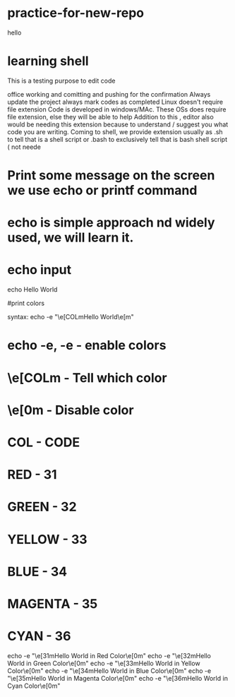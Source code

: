 # practice-for-new-repo
hello

# learning shell
This is a testing purpose to edit code

office working and comitting and pushing
for the confirmation
Always update the project
always mark codes as completed
Linux doesn't require file extension
Code is developed in windows/MAc. These OSs does require file extension, else they will be able to help
Addition to this , editor also would be needing this extension because to understand / suggest you what code you are writing.
Coming to shell, we provide extension usually as .sh to tell that is a shell script or .bash to exclusively tell that is bash shell script ( not neede



# Print some message on the screen we use echo or printf command
# echo is simple approach nd widely used, we will learn it.

# echo input

echo Hello World

#print colors

syntax: echo -e "\e[COLmHello World\e[m"
# echo -e, -e - enable colors
# \e[COLm - Tell which color
# \e[0m - Disable color 

# COL       - CODE
# RED       - 31
# GREEN     - 32
# YELLOW    - 33
# BLUE      - 34
# MAGENTA   - 35
# CYAN      - 36



echo -e "\e[31mHello World in Red Color\e[0m"
echo -e "\e[32mHello World in Green Color\e[0m"
echo -e "\e[33mHello World in Yellow Color\e[0m"
echo -e "\e[34mHello World in Blue Color\e[0m"
echo -e "\e[35mHello World in Magenta Color\e[0m"
echo -e "\e[36mHello World in Cyan Color\e[0m"
